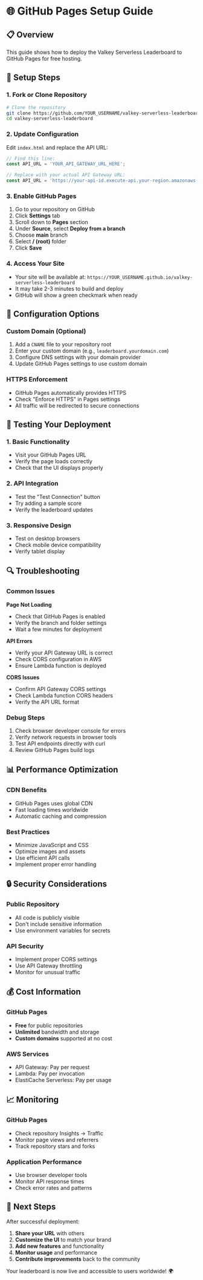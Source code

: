 # 🌐 GitHub Pages Setup Guide

## 📋 **Overview**

This guide shows how to deploy the Valkey Serverless Leaderboard to GitHub Pages for free hosting.

## 🚀 **Setup Steps**

### **1. Fork or Clone Repository**
```bash
# Clone the repository
git clone https://github.com/YOUR_USERNAME/valkey-serverless-leaderboard.git
cd valkey-serverless-leaderboard
```

### **2. Update Configuration**
Edit `index.html` and replace the API URL:
```javascript
// Find this line:
const API_URL = 'YOUR_API_GATEWAY_URL_HERE';

// Replace with your actual API Gateway URL:
const API_URL = 'https://your-api-id.execute-api.your-region.amazonaws.com';
```

### **3. Enable GitHub Pages**
1. Go to your repository on GitHub
2. Click **Settings** tab
3. Scroll down to **Pages** section
4. Under **Source**, select **Deploy from a branch**
5. Choose **main** branch
6. Select **/ (root)** folder
7. Click **Save**

### **4. Access Your Site**
- Your site will be available at: `https://YOUR_USERNAME.github.io/valkey-serverless-leaderboard`
- It may take 2-3 minutes to build and deploy
- GitHub will show a green checkmark when ready

## 🔧 **Configuration Options**

### **Custom Domain (Optional)**
1. Add a `CNAME` file to your repository root
2. Enter your custom domain (e.g., `leaderboard.yourdomain.com`)
3. Configure DNS settings with your domain provider
4. Update GitHub Pages settings to use custom domain

### **HTTPS Enforcement**
- GitHub Pages automatically provides HTTPS
- Check "Enforce HTTPS" in Pages settings
- All traffic will be redirected to secure connections

## 🧪 **Testing Your Deployment**

### **1. Basic Functionality**
- Visit your GitHub Pages URL
- Verify the page loads correctly
- Check that the UI displays properly

### **2. API Integration**
- Test the "Test Connection" button
- Try adding a sample score
- Verify the leaderboard updates

### **3. Responsive Design**
- Test on desktop browsers
- Check mobile device compatibility
- Verify tablet display

## 🔍 **Troubleshooting**

### **Common Issues**

**Page Not Loading**
- Check that GitHub Pages is enabled
- Verify the branch and folder settings
- Wait a few minutes for deployment

**API Errors**
- Verify your API Gateway URL is correct
- Check CORS configuration in AWS
- Ensure Lambda function is deployed

**CORS Issues**
- Confirm API Gateway CORS settings
- Check Lambda function CORS headers
- Verify the API URL format

### **Debug Steps**
1. Check browser developer console for errors
2. Verify network requests in browser tools
3. Test API endpoints directly with curl
4. Review GitHub Pages build logs

## 📊 **Performance Optimization**

### **CDN Benefits**
- GitHub Pages uses global CDN
- Fast loading times worldwide
- Automatic caching and compression

### **Best Practices**
- Minimize JavaScript and CSS
- Optimize images and assets
- Use efficient API calls
- Implement proper error handling

## 🔒 **Security Considerations**

### **Public Repository**
- All code is publicly visible
- Don't include sensitive information
- Use environment variables for secrets

### **API Security**
- Implement proper CORS settings
- Use API Gateway throttling
- Monitor for unusual traffic

## 💰 **Cost Information**

### **GitHub Pages**
- **Free** for public repositories
- **Unlimited** bandwidth and storage
- **Custom domains** supported at no cost

### **AWS Services**
- API Gateway: Pay per request
- Lambda: Pay per invocation
- ElastiCache Serverless: Pay per usage

## 📈 **Monitoring**

### **GitHub Pages**
- Check repository Insights → Traffic
- Monitor page views and referrers
- Track repository stars and forks

### **Application Performance**
- Use browser developer tools
- Monitor API response times
- Check error rates and patterns

## 🎯 **Next Steps**

After successful deployment:
1. **Share your URL** with others
2. **Customize the UI** to match your brand
3. **Add new features** and functionality
4. **Monitor usage** and performance
5. **Contribute improvements** back to the community

Your leaderboard is now live and accessible to users worldwide! 🌍
